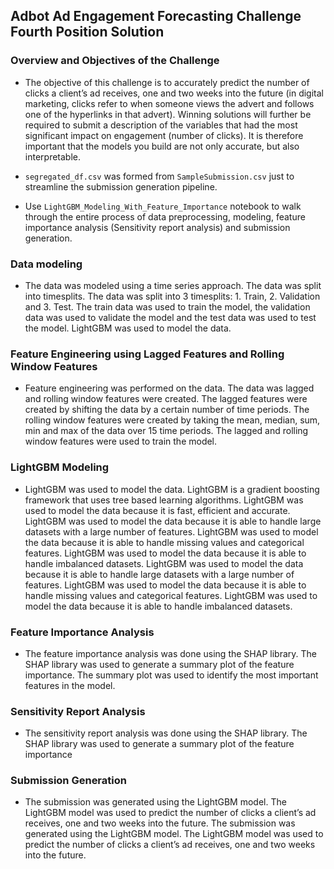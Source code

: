 ## Adbot Ad Engagement Forecasting Challenge Fourth Position Solution

### Overview and Objectives of the Challenge
- The objective of this challenge is to accurately predict the number of clicks a client’s ad receives, one and two weeks into the future (in digital marketing, clicks refer to when someone views the advert and follows one of the hyperlinks in that advert). Winning solutions will further be required to submit a description of the variables that had the most significant impact on engagement (number of clicks). It is therefore important that the models you build are not only accurate, but also interpretable.

- `segregated_df.csv` was formed from `SampleSubmission.csv` just to streamline the submission generation pipeline.

- Use `LightGBM_Modeling_With_Feature_Importance` notebook to walk through the entire process of data preprocessing, modeling, feature importance analysis (Sensitivity report analysis) and submission generation.


### Data modeling

- The data was modeled using a time series approach. The data was split into timesplits. The data was split into 3 timesplits: 1. Train, 2. Validation and 3. Test. The train data was used to train the model, the validation data was used to validate the model and the test data was used to test the model. LightGBM was used to model the data.


### Feature Engineering using Lagged Features and Rolling Window Features

- Feature engineering was performed on the data. The data was lagged and rolling window features were created. The lagged features were created by shifting the data by a certain number of time periods. The rolling window features were created by taking the mean, median, sum, min and max of the data over 15 time periods. The lagged and rolling window features were used to train the model.


### LightGBM Modeling

- LightGBM was used to model the data. LightGBM is a gradient boosting framework that uses tree based learning algorithms. LightGBM was used to model the data because it is fast, efficient and accurate. LightGBM was used to model the data because it is able to handle large datasets with a large number of features. LightGBM was used to model the data because it is able to handle missing values and categorical features. LightGBM was used to model the data because it is able to handle imbalanced datasets. LightGBM was used to model the data because it is able to handle large datasets with a large number of features. LightGBM was used to model the data because it is able to handle missing values and categorical features. LightGBM was used to model the data because it is able to handle imbalanced datasets.


### Feature Importance Analysis

- The feature importance analysis was done using the SHAP library. The SHAP library was used to generate a summary plot of the feature importance. The summary plot was used to identify the most important features in the model.


### Sensitivity Report Analysis

- The sensitivity report analysis was done using the SHAP library. The SHAP library was used to generate a summary plot of the feature importance


### Submission Generation

- The submission was generated using the LightGBM model. The LightGBM model was used to predict the number of clicks a client’s ad receives, one and two weeks into the future. The submission was generated using the LightGBM model. The LightGBM model was used to predict the number of clicks a client’s ad receives, one and two weeks into the future.




